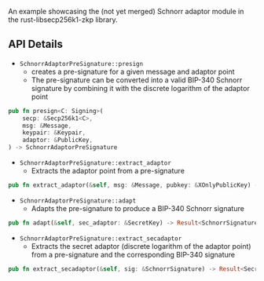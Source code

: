 An example showcasing the (not yet merged) Schnorr adaptor module in the rust-libsecp256k1-zkp library.

API Details
---
- `SchnorrAdaptorPreSignature::presign`
   - creates a pre-signature for a given message and adaptor point
   - The pre-signature can be converted into a valid BIP-340 Schnorr signature by combining it with the discrete logarithm of the adaptor point
```rust
pub fn presign<C: Signing>(
    secp: &Secp256k1<C>,
    msg: &Message,
    keypair: &Keypair,
    adaptor: &PublicKey,
) -> SchnorrAdaptorPreSignature
```
- `SchnorrAdaptorPreSignature::extract_adaptor`
   - Extracts the adaptor point from a pre-signature
```rust
pub fn extract_adaptor(&self, msg: &Message, pubkey: &XOnlyPublicKey) -> Result<PublicKey, Error>
```
- `SchnorrAdaptorPreSignature::adapt`
   - Adapts the pre-signature to produce a BIP-340 Schnorr signature
```rust
pub fn adapt(&self, sec_adaptor: &SecretKey) -> Result<SchnorrSignature, Error>
```
- `SchnorrAdaptorPreSignature::extract_secadaptor`
   - Extracts the secret adaptor (discrete logarithm of the adaptor point) from a pre-signature and the corresponding BIP-340 signature
```rust
pub fn extract_secadaptor(&self, sig: &SchnorrSignature) -> Result<SecretKey, Error>
```